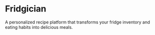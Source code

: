 # Fridgician
A personalized recipe platform that transforms your fridge inventory and eating habits into delicious meals.
